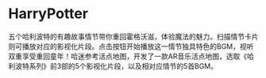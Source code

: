 # HarryPotter
五个哈利波特的有趣故事情节带你重回霍格沃滋，体验魔法的魅力。扫描情节卡片则可播放对应的影视化片段。点击按钮开始播放这一情节独具特色的BGM，视听双重享受重回童年！哈迷参考活点地图，开发了一款AR音乐活点地图，选取《哈利波特系列》前3部的5个影视化片段，以及相对应情节的5首BGM。
